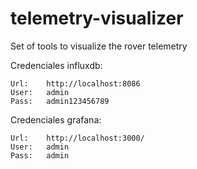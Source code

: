# telemetry-visualizer
Set of tools to visualize the rover telemetry


Credenciales influxdb:

    Url:    http://localhost:8086
    User:   admin
    Pass:   admin123456789

Credenciales grafana:

    Url:    http://localhost:3000/
    User:   admin
    Pass:   admin
